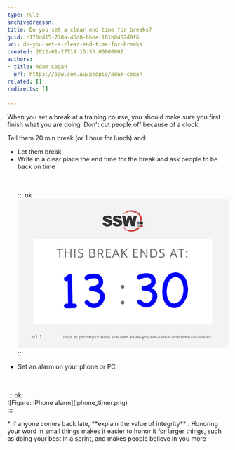 ```yaml
---
type: rule
archivedreason: 
title: Do you set a clear end time for breaks?
guid: c178dd15-770a-46d8-bbbe-181b8482d9f6
uri: do-you-set-a-clear-end-time-for-breaks
created: 2012-01-27T14:15:53.0000000Z
authors:
- title: Adam Cogan
  url: https://ssw.com.au/people/adam-cogan
related: []
redirects: []

---
```


When you set a break at a training course, you should make sure you first finish what you are doing. Don’t cut people off because of a clock.

<!--endintro-->
 Tell them 20 min break (or 1 hour for lunch) and:
* Let them break
* Write in a clear place the end time for the break and ask people to be back on time <dl class="image"> <br><br>::: ok  <br>![Figure: Clearly show the end time for the break - you can print this PDF here](break-ends.jpg)  <br>:::<br></dl>
* Set an alarm on your phone or PC
<dl class="image"><br><br>::: ok  <br>![Figure: iPhone alarm](iphone_timer.png)  <br>:::<br></dl>
* If anyone comes back late,  **explain the value of integrity** . Honoring your word in small things makes it easier to honor it for larger things, such as doing your best in a sprint, and makes people believe in you more
